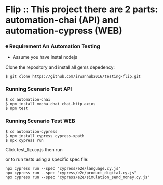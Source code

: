# Flip :: This project there are 2 parts: automation-chai (API) and automation-cypress (WEB)

###  ⏺ Requirement An Automation Testing
* Assume you have instal nodejs

Clone the repository and install all gems depedency:
```shell
$ git clone https://github.com/irwanhub2016/testing-flip.git
```

### Running Scenario Test API
```shell
$ cd automation-chai
$ npm install mocha chai chai-http axios
$ npm test
```

### Running Scenario Test WEB

```shell
$ cd automation-cypress
$ npm install cypress cypress-xpath
$ npx cypress run
```

Click test_flip.cy.js then run

or to run tests using a specific spec file:
```shell
npx cypress run --spec "cypress/e2e/language.cy.js"
npx cypress run --spec "cypress/e2e/product_digital.cy.js"
npx cypress run --spec "cypress/e2e/simulation_send_money.cy.js"
```

